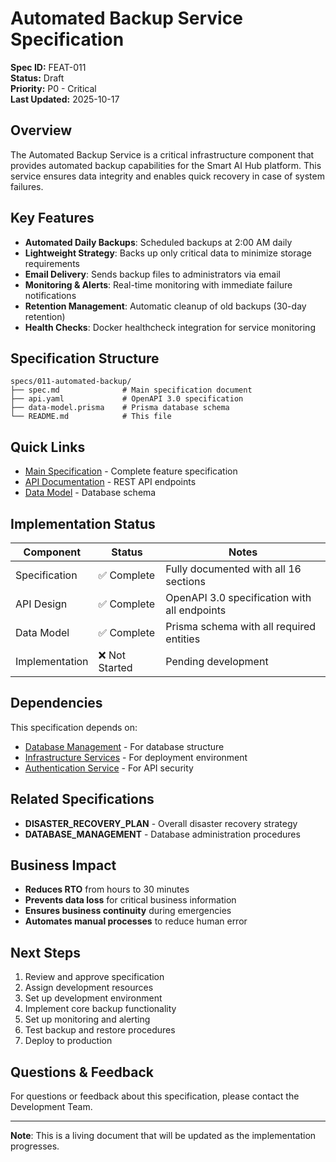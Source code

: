 # Automated Backup Service Specification

**Spec ID:** FEAT-011  
**Status:** Draft  
**Priority:** P0 - Critical  
**Last Updated:** 2025-10-17

## Overview

The Automated Backup Service is a critical infrastructure component that provides automated backup capabilities for the Smart AI Hub platform. This service ensures data integrity and enables quick recovery in case of system failures.

## Key Features

- **Automated Daily Backups**: Scheduled backups at 2:00 AM daily
- **Lightweight Strategy**: Backs up only critical data to minimize storage requirements
- **Email Delivery**: Sends backup files to administrators via email
- **Monitoring & Alerts**: Real-time monitoring with immediate failure notifications
- **Retention Management**: Automatic cleanup of old backups (30-day retention)
- **Health Checks**: Docker healthcheck integration for service monitoring

## Specification Structure

```
specs/011-automated-backup/
├── spec.md              # Main specification document
├── api.yaml             # OpenAPI 3.0 specification
├── data-model.prisma    # Prisma database schema
└── README.md            # This file
```

## Quick Links

- [Main Specification](spec.md) - Complete feature specification
- [API Documentation](api.yaml) - REST API endpoints
- [Data Model](data-model.prisma) - Database schema

## Implementation Status

| Component      | Status         | Notes                                        |
| -------------- | -------------- | -------------------------------------------- |
| Specification  | ✅ Complete    | Fully documented with all 16 sections        |
| API Design     | ✅ Complete    | OpenAPI 3.0 specification with all endpoints |
| Data Model     | ✅ Complete    | Prisma schema with all required entities     |
| Implementation | ❌ Not Started | Pending development                          |

## Dependencies

This specification depends on:

- [Database Management](specs/004-financial-system/) - For database structure
- [Infrastructure Services](specs/007-infrastructure/) - For deployment environment
- [Authentication Service](specs/002-authentication/) - For API security

## Related Specifications

- **DISASTER_RECOVERY_PLAN** - Overall disaster recovery strategy
- **DATABASE_MANAGEMENT** - Database administration procedures

## Business Impact

- **Reduces RTO** from hours to 30 minutes
- **Prevents data loss** for critical business information
- **Ensures business continuity** during emergencies
- **Automates manual processes** to reduce human error

## Next Steps

1. Review and approve specification
2. Assign development resources
3. Set up development environment
4. Implement core backup functionality
5. Set up monitoring and alerting
6. Test backup and restore procedures
7. Deploy to production

## Questions & Feedback

For questions or feedback about this specification, please contact the Development Team.

---

**Note**: This is a living document that will be updated as the implementation progresses.
